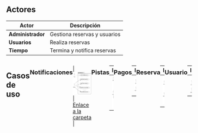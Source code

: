## Actores

| Actor             | Descripción                  |
| ----------------- | ---------------------------- |
| **Administrador** | Gestiona reservas y usuarios |
| **Usuarios**      | Realiza reservas             |
| **Tiempo**        | Termina y notifica reservas  |

<div style="display: flex">

## Casos de uso
### Notificaciones

| ![Texto alternativo](CasosDeUso/Imagenes/Notificaciones.svg) | [Enlace a la carpeta](CduDetallados/CduNotficaciones) |

### Pistas
| Imagen                                     |                                 |
| ------------------------------------------ | -------------------------------------- |
| ![Texto alternativo](CasosDeUso/Imagenes/Pistas.svg) | [Enlace a la carpeta](CduDetallados/CduPistas) |

### Pagos
| Imagen                                     |                                 |
| ------------------------------------------ | -------------------------------------- |
| ![Texto alternativo](CasosDeUso/Imagenes/Pagos.svg) | [Enlace a la carpeta](CduDetallados/CduPagos) |

### Reserva
| Imagen                                     |                                 |
| ------------------------------------------ | -------------------------------------- |
| ![Texto alternativo](CasosDeUso/Imagenes/Reserva.svg) | [Enlace a la carpeta](CduDetallados/CduReserva) |

### Usuario
| Imagen                                     |                                 |
| ------------------------------------------ | -------------------------------------- |
| ![Texto alternativo](CasosDeUso/Imagenes/Usuario.svg) | [Enlace a la carpeta](CduDetallados/CduUsuarios) |




